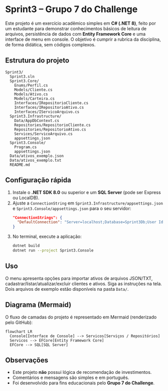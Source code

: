# Sprint3 – Grupo 7 do Challenge

Este projeto é um exercício acadêmico simples em **C# (.NET 8)**, feito por um estudante para demonstrar conhecimentos básicos de leitura de arquivos, persistência de dados com **Entity Framework Core** e uma interface de menu em console. O objetivo é cumprir a rubrica da disciplina, de forma didática, sem códigos complexos.

## Estrutura do projeto

```
Sprint3/
  Sprint3.sln
  Sprint3.Core/
    Enums/Perfil.cs
    Models/Cliente.cs
    Models/Ativo.cs
    Models/Carteira.cs
    Interfaces/IRepositorioCliente.cs
    Interfaces/IRepositorioAtivo.cs
    Interfaces/IServicoArquivo.cs
  Sprint3.Infrastructure/
    Data/AppDbContext.cs
    Repositories/RepositorioCliente.cs
    Repositories/RepositorioAtivo.cs
    Services/ServicoArquivo.cs
    appsettings.json
  Sprint3.Console/
    Program.cs
    appsettings.json
  Data/ativos_exemplo.json
  Data/ativos_exemplo.txt
  README.md
```

## Configuração rápida

1. Instale o **.NET SDK 8.0** ou superior e um **SQL Server** (pode ser Express ou LocalDB).
2. Ajuste a `ConnectionString` em `Sprint3.Infrastructure/appsettings.json` e `Sprint3.Console/appsettings.json` para o seu servidor:
   ```json
   "ConnectionStrings": {
     "DefaultConnection": "Server=localhost;Database=Sprint3Db;User Id=sa;Password=SuaSenhaForte;TrustServerCertificate=True"
   }
   ```
3. No terminal, execute a aplicação:
   ```bash
   dotnet build
   dotnet run --project Sprint3.Console
   ```

## Uso

O menu apresenta opções para importar ativos de arquivos JSON/TXT, cadastrar/listar/atualizar/excluir clientes e ativos. Siga as instruções na tela. Dois arquivos de exemplo estão disponíveis na pasta `Data/`.

## Diagrama (Mermaid)

O fluxo de camadas do projeto é representado em Mermaid (renderizado pelo GitHub):

```mermaid
flowchart LR
  Console[Interface de Console] --> Servicos[Serviços / Repositórios]
  Servicos --> EFCore[Entity Framework Core]
  EFCore --> SQL[SQL Server]
```

## Observações

- Este projeto **não** possui lógica de recomendação de investimentos.
- Comentários e mensagens são simples e em português.
- Foi desenvolvido para fins educacionais pelo **Grupo 7 do Challenge**.
